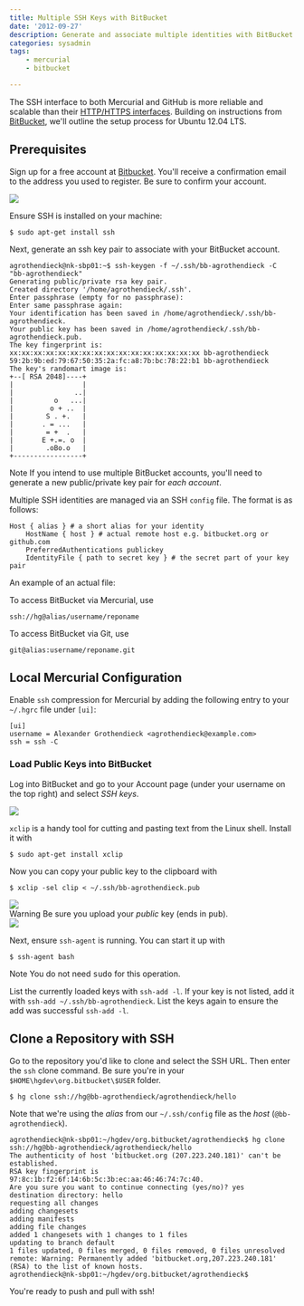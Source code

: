 ```yaml
---
title: Multiple SSH Keys with BitBucket
date: '2012-09-27'
description: Generate and associate multiple identities with BitBucket
categories: sysadmin
tags:
    - mercurial
    - bitbucket

---
```


The SSH interface to both Mercurial and GitHub is more reliable and scalable than their [HTTP/HTTPS interfaces](https://groups.google.com/forum/?fromgroups=#!topic/bitbucket-users/ERXN5ccA2q8). Building on instructions from [BitBucket](https://confluence.atlassian.com/pages/viewpage.action?pageId=271943168#ConfiguringMultipleSSHIdentitiesforGitBash,MacOSX,&Linux-CreatemultipleidentitiesforMacOSX,GitBash,andLinux), we'll outline the setup process for Ubuntu 12.04 LTS.

## Prerequisites

Sign up for a free account at [Bitbucket](http://www.bitbucket.org). You'll receive a confirmation email to the address you used to register. Be sure to confirm your account.

<img src="http://dl.dropbox.com/u/59707331/ruhoh/nkabir.ruhoh.com/posts/sysadmin/multiple-ssh-keys-with-bitbucket/bitbucket-001.png" />

Ensure SSH is installed on your machine:

    $ sudo apt-get install ssh

Next, generate an ssh key pair to associate with your BitBucket account.

    agrothendieck@nk-sbp01:~$ ssh-keygen -f ~/.ssh/bb-agrothendieck -C "bb-agrothendieck"
    Generating public/private rsa key pair.
    Created directory '/home/agrothendieck/.ssh'.
    Enter passphrase (empty for no passphrase): 
    Enter same passphrase again: 
    Your identification has been saved in /home/agrothendieck/.ssh/bb-agrothendieck.
    Your public key has been saved in /home/agrothendieck/.ssh/bb-agrothendieck.pub.
    The key fingerprint is:
    xx:xx:xx:xx:xx:xx:xx:xx:xx:xx:xx:xx:xx:xx:xx:xx bb-agrothendieck
    59:2b:9b:ed:79:67:50:35:2a:fc:a8:7b:bc:78:22:b1 bb-agrothendieck
    The key's randomart image is:
    +--[ RSA 2048]----+
    |                 |
    |               ..|
    |          o   ...|
    |         o + ..  |
    |        S . +.   |
    |       . = ...   |
    |        = +  .   |
    |       E +.=. o  |
    |        .oBo.o   |
    +-----------------+

<div class="alert alert-info">
<span class="label label-info">Note</span> If you intend to use multiple BitBucket accounts, you'll need to generate a new public/private key pair for <em>each account</em>.
</div>

Multiple SSH identities are managed via an SSH `config` file. The format is as follows:

    Host { alias } # a short alias for your identity
        HostName { host } # actual remote host e.g. bitbucket.org or github.com
        PreferredAuthentications publickey
        IdentityFile { path to secret key } # the secret part of your key pair

An example of an actual file:
<script src="https://gist.github.com/3794705.js?file=config"></script>
To access BitBucket via Mercurial, use

    ssh://hg@alias/username/reponame

To access BitBucket via Git, use

    git@alias:username/reponame.git

## Local Mercurial Configuration

Enable `ssh` compression for Mercurial by adding the following entry to your `~/.hgrc` file under `[ui]`:

    [ui]
    username = Alexander Grothendieck <agrothendieck@example.com>
    ssh = ssh -C

### Load Public Keys into BitBucket

Log into BitBucket and go to your Account page (under your username on the top right) and select _SSH keys_. 

<img src="http://dl.dropbox.com/u/59707331/ruhoh/nkabir.ruhoh.com/posts/sysadmin/multiple-ssh-keys-with-bitbucket/bitbucket-002.png" />

`xclip` is a handy tool for cutting and pasting text from the Linux shell. Install it with 

    $ sudo apt-get install xclip

Now you can copy your public key to the clipboard with

    $ xclip -sel clip < ~/.ssh/bb-agrothendieck.pub

<img src="http://dl.dropbox.com/u/59707331/ruhoh/nkabir.ruhoh.com/posts/sysadmin/multiple-ssh-keys-with-bitbucket/bitbucket-003.png" />

<div class="alert alert-error">
<span class="label label-important">Warning</span> Be sure you upload your <em>public</em> key (ends in <tt>pub</tt>).
</div>

<img src="http://dl.dropbox.com/u/59707331/ruhoh/nkabir.ruhoh.com/posts/sysadmin/multiple-ssh-keys-with-bitbucket/bitbucket-004.png" />

Next, ensure `ssh-agent` is running. You can start it up with

    $ ssh-agent bash

<div class="alert alert-info">
<span class="label label-info">Note</span> You do not need <tt>sudo</tt> for this operation.
</div>

List the currently loaded keys with `ssh-add -l`. If your key is not listed, add it with `ssh-add ~/.ssh/bb-agrothendieck`. List the keys again to ensure the add was successful `ssh-add -l`.

## Clone a Repository with SSH

Go to the repository you'd like to clone and select the SSH URL. Then enter the `ssh` clone command. Be sure you're in your `$HOME\hgdev\org.bitbucket\$USER` folder.

    $ hg clone ssh://hg@bb-agrothendieck/agrothendieck/hello

Note that we're using the _alias_ from our `~/.ssh/config` file as the _host_ (`@bb-agrothendieck`).

    agrothendieck@nk-sbp01:~/hgdev/org.bitbucket/agrothendieck$ hg clone ssh://hg@bb-agrothendieck/agrothendieck/hello
    The authenticity of host 'bitbucket.org (207.223.240.181)' can't be established.
    RSA key fingerprint is 97:8c:1b:f2:6f:14:6b:5c:3b:ec:aa:46:46:74:7c:40.
    Are you sure you want to continue connecting (yes/no)? yes
    destination directory: hello
    requesting all changes
    adding changesets
    adding manifests
    adding file changes
    added 1 changesets with 1 changes to 1 files
    updating to branch default
    1 files updated, 0 files merged, 0 files removed, 0 files unresolved
    remote: Warning: Permanently added 'bitbucket.org,207.223.240.181' (RSA) to the list of known hosts.
    agrothendieck@nk-sbp01:~/hgdev/org.bitbucket/agrothendieck$ 

<div class="alert alert-success">You're ready to push and pull with ssh!</div>
